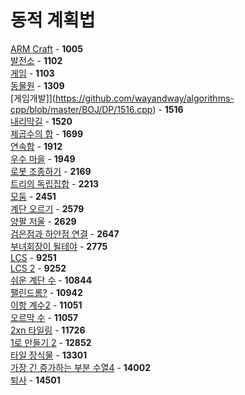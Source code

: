 # 동적 계획법
[ARM Craft](https://github.com/wayandway/algorithms-cpp/blob/master/BOJ/DP/1005.cpp) - **1005** <br>
[발전소](https://github.com/wayandway/algorithms-cpp/blob/master/BOJ/DP/1102.cpp) - **1102** <br>
[게임](https://github.com/wayandway/algorithms-cpp/blob/master/BOJ/DP/1103.cpp) - **1103** <br>
[동물원](https://github.com/wayandway/algorithms-cpp/blob/master/BOJ/DP/1309.cpp) - **1309** <br>
[게임개발]](https://github.com/wayandway/algorithms-cpp/blob/master/BOJ/DP/1516.cpp) - **1516** <br>
[내리막길](https://github.com/wayandway/algorithms-cpp/blob/master/BOJ/DP/1520.cpp) - **1520** <br>
[제곱수의 합](https://github.com/wayandway/algorithms-cpp/blob/master/BOJ/DP/1699.cpp) - **1699** <br>
[연속합](https://github.com/wayandway/algorithms-cpp/blob/master/BOJ/DP/1912.cpp) - **1912** <br>
[우수 마을](https://github.com/wayandway/algorithms-cpp/blob/master/BOJ/DP/1949.cpp) - **1949** <br>
[로봇 조종하기](https://github.com/wayandway/algorithms-cpp/blob/master/BOJ/DP/2169.cpp) - **2169** <br>
[트리의 독립집합](https://github.com/wayandway/algorithms-cpp/blob/master/BOJ/DP/2213.cpp) - **2213** <br>
[모둠](https://github.com/wayandway/algorithms-cpp/blob/master/BOJ/DP/2451.cpp) - **2451** <br>
[계단 오르기](https://github.com/wayandway/algorithms-cpp/blob/master/BOJ/DP/2579.cpp) - **2579** <br>
[양팔 저울](https://github.com/wayandway/algorithms-cpp/blob/master/BOJ/DP/2629.cpp) - **2629** <br>
[검은점과 하얀점 연결](https://github.com/wayandway/algorithms-cpp/blob/master/BOJ/DP/2647.cpp) - **2647** <br>
[부녀회장이 될테야](https://github.com/wayandway/algorithms-cpp/blob/master/BOJ/DP/2775.cpp) - **2775** <br>
[LCS](https://github.com/wayandway/algorithms-cpp/blob/master/BOJ/DP/9251.cpp) - **9251** <br>
[LCS 2](https://github.com/wayandway/algorithms-cpp/blob/master/BOJ/DP/9252.cpp) - **9252** <br>
[쉬운 계단 수](https://github.com/wayandway/algorithms-cpp/blob/master/BOJ/DP/10844.cpp) - **10844** <br>
[팰린드롬?](https://github.com/wayandway/algorithms-cpp/blob/master/BOJ/DP/10942.cpp) - **10942** <br>
[이항 계수2](https://github.com/wayandway/algorithms-cpp/blob/master/BOJ/DP/11051.cpp) - **11051** <br>
[오르막 수](https://github.com/wayandway/algorithms-cpp/blob/master/BOJ/DP/11057.cpp) - **11057** <br>
[2xn 타일링](https://github.com/wayandway/algorithms-cpp/blob/master/BOJ/DP/11726.cpp) - **11726** <br>
[1로 만들기 2](https://github.com/wayandway/algorithms-cpp/blob/master/BOJ/DP/12852.cpp) - **12852** <br>
[타일 장식물](https://github.com/wayandway/algorithms-cpp/blob/master/BOJ/DP/13301.cpp) - **13301** <br>
[가장 긴 증가하는 부분 수열4](https://github.com/wayandway/algorithms-cpp/blob/master/BOJ/DP/14002.cpp) - **14002** <br>
[퇴사](https://github.com/wayandway/algorithms-cpp/blob/master/BOJ/DP/14501.cpp) - **14501** <br>